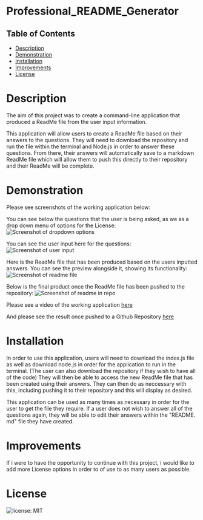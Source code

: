# Professional_README_Generator

## Table of Contents

* [Description](#Description)
* [Demonstration](#Demonstration)
* [Installation](#Installation)
* [Improvements](#Improvements)
* [License](#License)



# Description
The aim of this project was to create a command-line application that produced a ReadMe file from the user input information.

This application will allow users to create a ReadMe file based on their answers to the questions. They will need to download the repository and run the file within the terminal and Node.js in order to answer these questions. From there, their answers will automatically save to a markdown ReadMe file which will allow them to push this directly to their repository and their ReadMe will be complete.

# Demonstration
Please see screenshots of the working application below:

You can see below the questions that the user is being asked, as we as a drop down menu of options for the License:
![Screenshot of dropdown options]()

You can see the user input here for the questions:
![Screenshot of user input]()

Here is the ReadMe file that has been produced based on the users inputted answers. You can see the preview alongside it, showing its functionality:
![Screenshot of readme file]()

Below is the final product once the ReadMe file has been pushed to the repository:
![Screenshot of readme in repo]()


Please see a video of the working application [here](https://drive.google.com/file/d/1D1m9IniPaBSeB45HhZ4LLqbtFlWV-aMj/preview)

And please see the result once pushed to a Github Repository [here](https://drive.google.com/file/d/16cvczv3H1gqSNFOoLh8dkiY4crZPH0xY/view)

# Installation 
In order to use this application, users will need to download the index.js file as well as download node.js in order for the application to run in the terminal. (The user can also download the repository if they wish to have all of the code) They will then be able to access the new ReadMe file that has been created using their answers. They can then do as neccessary with this, including pushing it to their repository and this will display as desired.

This application can be used as many times as necessary in order for the user to get the file they require. If a user does not wish to answer all of the questions again, they will be able to edit their answers within the "README. md" file they have created.

# Improvements
If i were to have the opportunity to continue with this project, i would like to add more License options in order to of use to as many users as possible.


# License
![license: MIT](https://img.shields.io/badge/License-MIT-blue.svg)

